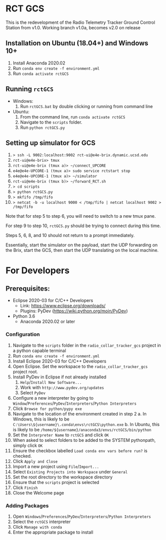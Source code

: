 # RCT GCS
This is the redevelopment of the Radio Telemetry Tracker Ground Control Station
from v1.0.  Working branch v1.0a, becomes v2.0 on release

## Installation on Ubuntu (18.04+) and Windows 10+
1.  Install Anaconda 2020.02
2.  Run `conda env create -f environment.yml`
3.  Run `conda activate rctGCS`

## Running `rctGCS`
-   Windows:
    1.  Run `rctGCS.bat` by double clicking or running from command line
-   Ubuntu:
    1.  From the command line, run `conda activate rctGCS`
    2.  Navigate to the `scripts` folder.
    3.  Run `python rctGCS.py`
    
## Setting up simulator for GCS
1.  `> ssh -L 9002:localhost:9002 rct-ui@e4e-brix.dynamic.ucsd.edu`
2.  `rct-ui@e4e-brix> tmux`
3.  `rct-ui@e4e-brix (tmux a)> ~/connect_UPCORE`
4.  `e4e@e4e-UPCORE-1 (tmux a)> sudo service rctstart stop`
5.  `e4e@e4e-UPCORE-1 (tmux a)> ~/simulator`
6.  `rct-ui@e4e-brix (tmux b)> ~/forward_RCT.sh`
7.  `> cd scripts`
8.  `> python rctGCS.py`
9.  `> mkfifo /tmp/fifo`
10. `> netcat -b -u localhost 9000 < /tmp/fifo | netcat localhost 9002 > /tmp/fifo`

Note that for step 5 to step 6, you will need to switch to a new tmux pane.

For step 9 to step 10, `rctGCS.py` should be trying to connect during this time.

Steps 5, 6, 8, and 10 should not return to a prompt immediately.

Essentially, start the simulator on the payload, start the UDP forwarding on the Brix, start the GCS, then start the UDP translating on the local machine.

# For Developers
## Prerequisites:
- Eclipse 2020-03 for C/C++ Developers
    - Link: https://www.eclipse.org/downloads/
    - Plugins: PyDev (https://wiki.python.org/moin/PyDev)
- Python 3.6
    - Anaconda 2020.02 or later

### Configuration
1.  Navigate to the `scripts` folder in the `radio_collar_tracker_gcs` project in a python capable terminal
2.  Run `conda env create -f environment.yml`
3.  Install Eclipse 2020-03 for C/C++ Developers
4.  Open Eclipse.  Set the workspace to the `radio_collar_tracker_gcs` project root.
5.  Install PyDev in Eclipse if not already installed
    1. `Help`/`Install New Software...`
    2. Work with `http://www.pydev.org/updates`
    3. Select `PyDev`
6.  Configure a new interpreter by going to `Window`/`Preferences`/`PyDev`/`Interpreters`/`Python Interpreters`
7.  Click `Browse for python/pypy exe`
8.  Navigate to the location of the environment created in step 2
    a.  In Windows, this is likely to be `C:\Users\${username}\.conda\envs\rctGCS\python.exe`
    b.  In Ubuntu, this is likely to be `/home/${username}/anaconda3/envs/rctGCS/bin/python`
9.  Set the `Interpreter Name` to `rctGCS` and click `OK`
10. When asked to select folders to be added to the SYSTEM pythonpath, simply click `OK`
11. Ensure the checkbox labelled `Load conda env vars before run?` is checked.
12. Click `Apply and Close`
13. Import a new project using `File`/`Import...`
14. Select `Existing Projects into Workspace` under `General`
15. Set the root directory to the workspace directory
16. Ensure that the `scripts` project is selected
17. Click `Finish`
18. Close the Welcome page

### Adding Packages
1.  Open `Windows`/`Preferences`/`PyDev`/`Interpreters`/`Python Interpreters`
2.  Select the `rctGCS` interpreter
3.  Click `Manage with conda`
4.  Enter the appropriate package to install